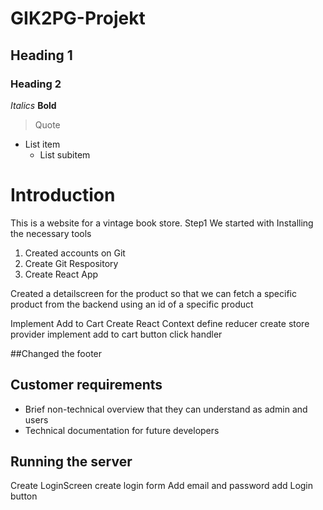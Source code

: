 # GIK2PG-Projekt
## Heading 1
### Heading 2
*Italics*
**Bold**
> Quote
* List item
  * List subitem

# Introduction
This is a website for a vintage book store.
Step1
We started with Installing the necessary tools
 1. Created accounts on Git 
 2. Create Git Respository
 3. Create React App 



 Created a detailscreen for the product so that we can fetch a specific product from the backend using an id of a specific product 

 Implement Add to Cart 
 Create React Context 
 define reducer 
 create store provider 
 implement add to cart  button click handler

  ##Changed the footer 

## Customer requirements
  * Brief non-technical overview that they can understand as admin and users
  * Technical documentation for future developers

## Running the server

Create LoginScreen
create login form
Add email and password
add Login button
